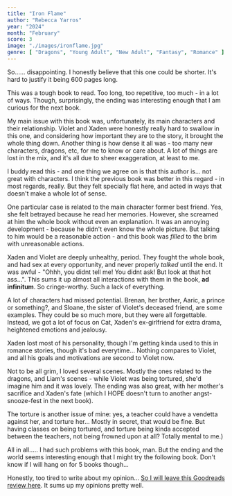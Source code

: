 ```yaml
---
title: "Iron Flame"
author: "Rebecca Yarros"
year: "2024"
month: "February"
score: 3
image: "./images/ironflame.jpg"
genre: [ "Dragons", "Young Adult", "New Adult", "Fantasy", "Romance" ]
---
```


So...... disappointing. I honestly believe that this one could be shorter. It's hard to justify it being 600 pages long.

This was a tough book to read. Too long, too repetitive, too much - in a lot of ways. Though, surprisingly, the ending was interesting enough that I am curious for the next book.

My main issue with this book was, unfortunately, its main characters and their relationship. Violet and Xaden were honestly really hard to swallow in this one, and considering how important they are to the story, it brought the whole thing down. Another thing is how dense it all was - too many new characters, dragons, etc, for me to know or care about. A lot of things are lost in the mix, and it's all due to sheer exaggeration, at least to me.

I buddy read this - and one thing we agree on is that this author is... not great with characters. I think the previous book was better in this regard - in most regards, really. But they felt specially flat here, and acted in ways that doesn't make a whole lot of sense.

One particular case is related to the main character former best friend. Yes, she felt betrayed because he read her memories. However, she screamed at him the whole book without even an explanation. It was an annoying development - because he didn't even know the whole picture. But talking to him would be a reasonable action - and this book was *filled* to the brim with unreasonable actions.

Xaden and Violet are deeply unhealthy, period. They fought the whole book, and had sex at every opportunity, and never properly *talked* until the end. It was awful - "Ohhh, you didnt tell me! You didnt ask! But look at that hot ass...". This sums it up almost all interactions with them in the book, **ad infinitum**. So cringe-worthy. Such a lack of everything.

A lot of characters had missed potential. Brenan, her brother, Aaric, a prince or something?, and Sloane, the sister of Violet's deceased friend, are some examples. They could be so much more, but they were all forgettable. Instead, we got a lot of focus on Cat, Xaden's ex-girlfriend for extra drama, heightened emotions and jealousy.

Xaden lost most of his personality, though I'm getting kinda used to this in romance stories, though it's bad everytime... Nothing compares to Violet, and all his goals and motivations are second to Violet now.

Not to be all grim, I loved several scenes. Mostly the ones related to the dragons, and Liam's scenes - while Violet was being tortured, she'd imagine him and it was lovely. The ending was also great, with her mother's sacrifice and Xaden's fate (which I HOPE doesn't turn to another angst-snooze-fest in the next book).

The torture is another issue of mine: yes, a teacher could have a vendetta against her, and torture her... Mostly in secret, that would be fine. But having classes on being tortured, and torture being kinda accepted between the teachers, not being frowned upon at all? Totally mental to me.)

All in all..... I had such problems with this book, man. But the ending and the world seems interesting enough that I might try the following book. Don't know if I will hang on for 5 books though...

Honestly, too tired to write about my opinion... [So I will leave this Goodreads review here](https://www.goodreads.com/review/show/5927048115). It sums up my opinions pretty well.